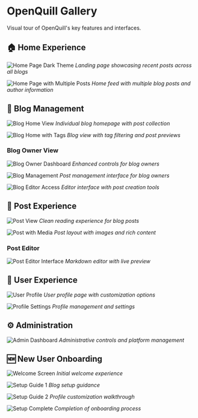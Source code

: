 # OpenQuill Gallery

Visual tour of OpenQuill's key features and interfaces.

## 🏠 Home Experience
![Home Page Dark Theme](./images/home-1.png)
*Landing page showcasing recent posts across all blogs*

![Home Page with Multiple Posts](./images/home-2.png)
*Home feed with multiple blog posts and author information*

## 📝 Blog Management
![Blog Home View](./images/blog-home-1.png)
*Individual blog homepage with post collection*

![Blog Home with Tags](./images/blog-home-2.png)
*Blog view with tag filtering and post previews*

### Blog Owner View
![Blog Owner Dashboard](./images/blog-home-as-owner-1.png)
*Enhanced controls for blog owners*

![Blog Management](./images/blog-home-as-owner-2.png)
*Post management interface for blog owners*

![Blog Editor Access](./images/blog-home-as-owner-with-editor-1.png)
*Editor interface with post creation tools*

## 📖 Post Experience
![Post View](./images/blog-post-1.png)
*Clean reading experience for blog posts*

![Post with Media](./images/blog-post-2.png)
*Post layout with images and rich content*

### Post Editor
![Post Editor Interface](./images/post-editor-1.png)
*Markdown editor with live preview*

## 👤 User Experience
![User Profile](./images/user-profile-1.png)
*User profile page with customization options*

![Profile Settings](./images/user-profile-2.png)
*Profile management and settings*

## ⚙️ Administration
![Admin Dashboard](./images/admin-dashboard.png)
*Administrative controls and platform management*

## 🆕 New User Onboarding
![Welcome Screen](./images/new-user-intro-1.png)
*Initial welcome experience*

![Setup Guide 1](./images/new-user-intro-2.png)
*Blog setup guidance*

![Setup Guide 2](./images/new-user-intro-3.png)
*Profile customization walkthrough*

![Setup Complete](./images/new-user-intro-4.png)
*Completion of onboarding process*